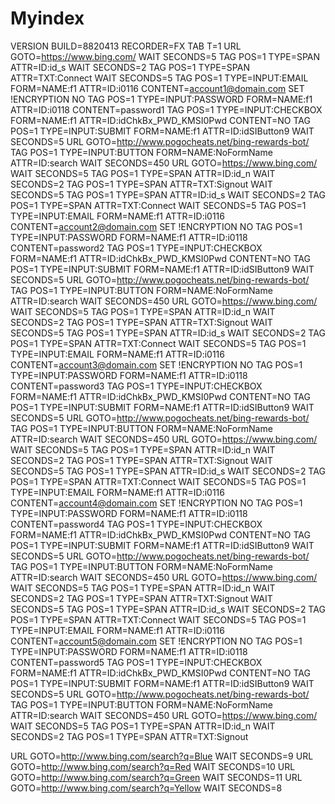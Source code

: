 Myindex
=======

VERSION BUILD=8820413 RECORDER=FX
TAB T=1
URL GOTO=https://www.bing.com/
WAIT SECONDS=5
TAG POS=1 TYPE=SPAN ATTR=ID:id_s
WAIT SECONDS=2
TAG POS=1 TYPE=SPAN ATTR=TXT:Connect
WAIT SECONDS=5
TAG POS=1 TYPE=INPUT:EMAIL FORM=NAME:f1 ATTR=ID:i0116 CONTENT=account1@domain.com
SET !ENCRYPTION NO
TAG POS=1 TYPE=INPUT:PASSWORD FORM=NAME:f1 ATTR=ID:i0118 CONTENT=password1
TAG POS=1 TYPE=INPUT:CHECKBOX FORM=NAME:f1 ATTR=ID:idChkBx_PWD_KMSI0Pwd CONTENT=NO
TAG POS=1 TYPE=INPUT:SUBMIT FORM=NAME:f1 ATTR=ID:idSIButton9
WAIT SECONDS=5
URL GOTO=http://www.pogocheats.net/bing-rewards-bot/
TAG POS=1 TYPE=INPUT:BUTTON FORM=NAME:NoFormName ATTR=ID:search
WAIT SECONDS=450
URL GOTO=https://www.bing.com/
WAIT SECONDS=5
TAG POS=1 TYPE=SPAN ATTR=ID:id_n
WAIT SECONDS=2
TAG POS=1 TYPE=SPAN ATTR=TXT:Sign<SP>out
WAIT SECONDS=5
TAG POS=1 TYPE=SPAN ATTR=ID:id_s
WAIT SECONDS=2
TAG POS=1 TYPE=SPAN ATTR=TXT:Connect
WAIT SECONDS=5
TAG POS=1 TYPE=INPUT:EMAIL FORM=NAME:f1 ATTR=ID:i0116 CONTENT=account2@domain.com
SET !ENCRYPTION NO
TAG POS=1 TYPE=INPUT:PASSWORD FORM=NAME:f1 ATTR=ID:i0118 CONTENT=password2
TAG POS=1 TYPE=INPUT:CHECKBOX FORM=NAME:f1 ATTR=ID:idChkBx_PWD_KMSI0Pwd CONTENT=NO
TAG POS=1 TYPE=INPUT:SUBMIT FORM=NAME:f1 ATTR=ID:idSIButton9
WAIT SECONDS=5
URL GOTO=http://www.pogocheats.net/bing-rewards-bot/
TAG POS=1 TYPE=INPUT:BUTTON FORM=NAME:NoFormName ATTR=ID:search
WAIT SECONDS=450
URL GOTO=https://www.bing.com/
WAIT SECONDS=5
TAG POS=1 TYPE=SPAN ATTR=ID:id_n
WAIT SECONDS=2
TAG POS=1 TYPE=SPAN ATTR=TXT:Sign<SP>out
WAIT SECONDS=5
TAG POS=1 TYPE=SPAN ATTR=ID:id_s
WAIT SECONDS=2
TAG POS=1 TYPE=SPAN ATTR=TXT:Connect
WAIT SECONDS=5
TAG POS=1 TYPE=INPUT:EMAIL FORM=NAME:f1 ATTR=ID:i0116 CONTENT=account3@domain.com
SET !ENCRYPTION NO
TAG POS=1 TYPE=INPUT:PASSWORD FORM=NAME:f1 ATTR=ID:i0118 CONTENT=password3
TAG POS=1 TYPE=INPUT:CHECKBOX FORM=NAME:f1 ATTR=ID:idChkBx_PWD_KMSI0Pwd CONTENT=NO
TAG POS=1 TYPE=INPUT:SUBMIT FORM=NAME:f1 ATTR=ID:idSIButton9
WAIT SECONDS=5
URL GOTO=http://www.pogocheats.net/bing-rewards-bot/
TAG POS=1 TYPE=INPUT:BUTTON FORM=NAME:NoFormName ATTR=ID:search
WAIT SECONDS=450
URL GOTO=https://www.bing.com/
WAIT SECONDS=5
TAG POS=1 TYPE=SPAN ATTR=ID:id_n
WAIT SECONDS=2
TAG POS=1 TYPE=SPAN ATTR=TXT:Sign<SP>out
WAIT SECONDS=5
TAG POS=1 TYPE=SPAN ATTR=ID:id_s
WAIT SECONDS=2
TAG POS=1 TYPE=SPAN ATTR=TXT:Connect
WAIT SECONDS=5
TAG POS=1 TYPE=INPUT:EMAIL FORM=NAME:f1 ATTR=ID:i0116 CONTENT=account4@domain.com
SET !ENCRYPTION NO
TAG POS=1 TYPE=INPUT:PASSWORD FORM=NAME:f1 ATTR=ID:i0118 CONTENT=password4
TAG POS=1 TYPE=INPUT:CHECKBOX FORM=NAME:f1 ATTR=ID:idChkBx_PWD_KMSI0Pwd CONTENT=NO
TAG POS=1 TYPE=INPUT:SUBMIT FORM=NAME:f1 ATTR=ID:idSIButton9
WAIT SECONDS=5
URL GOTO=http://www.pogocheats.net/bing-rewards-bot/
TAG POS=1 TYPE=INPUT:BUTTON FORM=NAME:NoFormName ATTR=ID:search
WAIT SECONDS=450
URL GOTO=https://www.bing.com/
WAIT SECONDS=5
TAG POS=1 TYPE=SPAN ATTR=ID:id_n
WAIT SECONDS=2
TAG POS=1 TYPE=SPAN ATTR=TXT:Sign<SP>out
WAIT SECONDS=5
TAG POS=1 TYPE=SPAN ATTR=ID:id_s
WAIT SECONDS=2
TAG POS=1 TYPE=SPAN ATTR=TXT:Connect
WAIT SECONDS=5
TAG POS=1 TYPE=INPUT:EMAIL FORM=NAME:f1 ATTR=ID:i0116 CONTENT=account5@domain.com
SET !ENCRYPTION NO
TAG POS=1 TYPE=INPUT:PASSWORD FORM=NAME:f1 ATTR=ID:i0118 CONTENT=password5
TAG POS=1 TYPE=INPUT:CHECKBOX FORM=NAME:f1 ATTR=ID:idChkBx_PWD_KMSI0Pwd CONTENT=NO
TAG POS=1 TYPE=INPUT:SUBMIT FORM=NAME:f1 ATTR=ID:idSIButton9
WAIT SECONDS=5
URL GOTO=http://www.pogocheats.net/bing-rewards-bot/
TAG POS=1 TYPE=INPUT:BUTTON FORM=NAME:NoFormName ATTR=ID:search
WAIT SECONDS=450
URL GOTO=https://www.bing.com/
WAIT SECONDS=5
TAG POS=1 TYPE=SPAN ATTR=ID:id_n
WAIT SECONDS=2
TAG POS=1 TYPE=SPAN ATTR=TXT:Sign<SP>out



URL GOTO=http://www.bing.com/search?q=Blue
WAIT SECONDS=9
URL GOTO=http://www.bing.com/search?q=Red
WAIT SECONDS=10
URL GOTO=http://www.bing.com/search?q=Green
WAIT SECONDS=11
URL GOTO=http://www.bing.com/search?q=Yellow
WAIT SECONDS=8